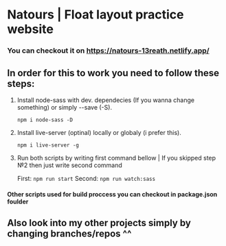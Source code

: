# Natours | Float layout practice website 

### You can checkout it on https://natours-13reath.netlify.app/

## In order for this to work you need to follow these steps:

1. Install node-sass with dev. dependecies (If you wanna change something) or simply --save (-S).

    `npm i node-sass -D`

2. Install live-server (optinal) locally or globaly (i prefer this).

    `npm i live-server -g`

3. Run both scripts by writing first command bellow | If you skipped step №2 then just write second command

    First: `npm run start` Second: `npm run watch:sass`

#### Other scripts used for build proccess you can checkout in package.json foulder

## Also look into my other projects simply by changing branches/repos ^^
